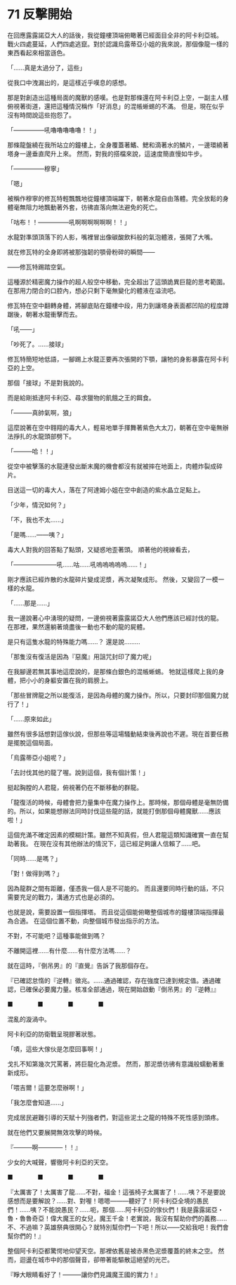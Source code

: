# 71 反擊開始

在回應露露諾亞大人的話後，我從鐘樓頂端俯瞰著已經面目全非的阿卡利亞城。
戰火四處蔓延，人們四處逃竄。對於認識烏露蒂亞小姐的我來說，那個像龍一樣的東西看起來相當遜色。

「......真是太過分了，這些」

從我口中洩漏出的，是這樣近乎嘆息的感想。

那是對創造出這種局面的魔獸的感嘆。也是對那條還在阿卡利亞上空，一副主人樣俯視著街道，還把這種情況稱作「好消息」的混帳蜥蜴的不滿。
但是，現在似乎沒有時間說這些抱怨了。

「—————吼嚕嚕嚕嚕嚕！！」

那條龍盤繞在我所站立的鐘樓上，全身覆蓋著鰭、鰓和滴著水的鱗片，一邊環繞著塔身一邊垂直爬升上來。
然而，對我的搭檔來說，這速度簡直慢如牛步。

「—————穆寧」

「嗯」

被稱作穆寧的修瓦特輕飄飄地從鐘樓頂端躍下，朝著水龍自由落體。完全放鬆的身體毫無阻力地飄動著外套，彷彿直落向無法避免的死亡。

「咕布！！—————吼啊啊啊啊啊啊！！」

水龍對準頭頂落下的人影，嘴裡冒出像碳酸飲料般的氣泡體液，張開了大嘴。

就在修瓦特的全身即將被那強韌的顎骨粉碎的瞬間——

——修瓦特踢踏空氣。

這種源於精密魔力操作的超人般空中移動，完全超出了這頭詭異巨龍的思考範圍。
在那用力閉合的口腔內，想必只剩下毫無變化的體液在溢流吧。

修瓦特在空中翻轉身體，將腳底貼在鐘樓中段，用力到讓塔身表面都凹陷的程度蹲踞後，朝著水龍衝擊而去。

「吼——」

「吵死了。......接球」

修瓦特簡短地低語，一腳踢上水龍正要再次張開的下顎，讓牠的身影暴露在阿卡利亞的上空。

那個「接球」不是對我說的。

而是給剛抵達阿卡利亞、尋求獵物的飢餓之王的餌食。

「———真帥氣啊，狼」

這麼說著在空中翱翔的毒大人，輕易地單手揮舞著紫色大太刀，朝著在空中毫無辦法掙扎的水龍頭部劈下。

「———哈！！」

從空中被擊落的水龍連發出斷末魔的機會都沒有就被摔在地面上，肉體炸裂成碎片。

目送這一切的毒大人，落在了阿達姆小姐在空中創造的紫水晶立足點上。

「少年，情況如何？」

「不，我也不太......」

「是嗎......——咦？」

毒大人對我的回答點了點頭，又疑惑地歪著頭。
順著他的視線看去，

「———————吼......咕......吼嗚嗚嗚嗚嗚......！」

剛才應該已經炸散的水龍碎片變成泥漿，再次凝聚成形。
然後，又變回了一模一樣的水龍。

「......那是......」

我一邊說著心中湧現的疑問，一邊俯視著露露諾亞大人他們應該已經討伐的龍。
在那裡，果然還躺著燒盡後一動也不動的龍的屍體。

是只有這隻水龍的特殊能力嗎......？
還是說.........

「那隻沒有復活是因為『惡魔』用詛咒封印了魔力呢」

在我腳邊若無其事地這麼說的，是那條白銀色的混帳蜥蜴。
牠就這樣爬上我的身體，把小小的身軀安置在我的肩膀上。

「那些冒牌龍之所以能復活，是因為母體的魔力操作。所以，只要封印那個魔力就行了！」

「......原來如此」

雖然有很多話想對這傢伙說，但那些等這場騷動結束後再說也不遲。現在首要任務是擺脫這個局面。

「烏露蒂亞小姐呢？」

「去討伐其他的龍了喔。說到這個，我有個計策！」

挺起胸膛的人君龍，俯視著仍在不斷移動的群龍。

「龍復活的時候，母體會把力量集中在魔力操作上。那時候，那個母體是毫無防備的。所以，如果能想辦法同時討伐這些龍的話，就能打倒那個母體魔獸......應該啦！」

這個充滿不確定因素的模糊計策。雖然不知真假，但人君龍這類知識確實一直在幫助著我。
在現在沒有其他辦法的情況下，這已經足夠讓人信賴了......吧。

「同時......是嗎？」

「對！做得到嗎？」

因為龍群之間有距離，僅憑我一個人是不可能的。
而且還要同時行動的話，不只需要充足的戰力，溝通方式也是必須的。

也就是說，需要設置一個指揮塔。
而且從這個能俯瞰整個城市的鐘樓頂端指揮最為合適。
在這個位置不動，向整個城市發出指示的方法。

不對，不可能吧？這種事能做到嗎？

不離開這裡......有什麼......有什麼方法嗎......？

就在這時，『倒吊男』的『直覺』告訴了我那個存在。

『已確認怠惰的『逆轉』徵兆。......通過確認，存在強度已達到規定值。通過確認，已確保必要魔力量。核准全部通過，現在開始啟動『倒吊男』的『逆轉』』

■　　　　■　　　　■　　　　■

混亂的漩渦中。

阿卡利亞的防衛戰呈現膠著狀態。

「嘖，這些大傢伙是怎麼回事啊！」

戈扎不知第幾次咒罵著，將巨龍化為泥漿。
然而，那泥漿彷彿有意識般蠕動著重新成形。

「喂吉爾！這要怎麼辦啊！」

「我怎麼會知道......」

完成居民避難引導的天賦十列強者們，對這些泥土之龍的特殊不死性感到頭疼。

就在他們又要展開無效攻擊的時候。

『———啊————！！』

少女的大喊聲，響徹阿卡利亞的天空。

■　　　　■　　　　■　　　　■

『太厲害了！太厲害了龍......不對，福金！這張椅子太厲害了！......咦？不是要說感想而是要解說？......對、對喔！嗯嗯———聽好了！阿卡利亞全境的愚民們！......咦？不能說愚民？......呃，那個......阿卡利亞的傢伙們！我是露露諾亞・魯・魯魯奇亞！偉大魔王的女兒，魔王千金！老實說，我沒有幫助你們的義務......不、不過嘛？英雄祭典很開心？就特別幫你們一下吧！所以——交給我吧！我們會幫你們的！』

整個阿卡利亞都驚愕地仰望天空。那裡依舊是被赤黑色泥漿覆蓋的終末之空。
然而，迴盪在城市中的那個聲音，卻帶著能驅散這絕望的光芒。

『睜大眼睛看好了！———讓你們見識魔王國的實力！』
